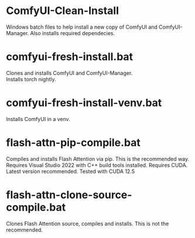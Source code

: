 # ComfyUI-Clean-Install

Windows batch files to help install a new copy of ComfyUI and ComfyUI-Manager. Also installs required dependecies.

# comfyui-fresh-install.bat

Clones and installs ComfyUI and ComfyUI-Manager.  
Installs torch nightly.

# comfyui-fresh-install-venv.bat

Installs ComfyUI in a venv.

# flash-attn-pip-compile.bat

Compiles and installs Flash Attention via pip. This is the recommended way.  
Requires Visual Studio 2022 with C++ build tools installed.
Requires CUDA. Latest version recommended. Tested with CUDA 12.5

# flash-attn-clone-source-compile.bat

Clones Flash Attention source, compiles and installs. This is not the recommended.
